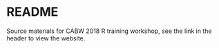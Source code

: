 # README

Source materials for CABW 2018 R training workshop, see the link in the header to view the website. 
